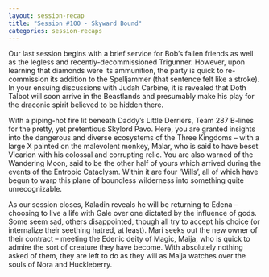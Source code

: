 ```yaml
---
layout: session-recap
title: "Session #100 - Skyward Bound"
categories: session-recaps
---
```


Our last session begins with a brief service for Bob’s fallen friends as well as the legless and recently-decommissioned Trigunner. However, upon learning that diamonds were its ammunition, the party is quick to re-commission its addition to the Spelljammer (that sentence felt like a stroke). In your ensuing discussions with Judah Carbine, it is revealed that Doth Talbot will soon arrive in the Beastlands and presumably make his play for the draconic spirit believed to be hidden there. 

With a piping-hot fire lit beneath Daddy’s Little Derriers, Team 287 B-lines for the pretty, yet pretentious Skylord Pavo. Here, you are granted insights into the dangerous and diverse ecosystems of the Three Kingdoms – with a large X painted on the malevolent monkey, Malar, who is said to have beset Vicarion with his colossal and corrupting relic. You are also warned of the Wandering Moon, said to be the other half of yours which arrived during the events of the Entropic Cataclysm. Within it are four ‘Wills’, all of which have begun to warp this plane of boundless wilderness into something quite unrecognizable.

As our session closes, Kaladin reveals he will be returning to Edena – choosing to live a life with Gale over one dictated by the influence of gods. Some seem sad, others disappointed, though all try to accept his choice (or internalize their seething hatred, at least). Mari seeks out the new owner of their contract – meeting the Edenic deity of Magic, Maija, who is quick to admire the sort of creature they have become. With absolutely nothing asked of them, they are left to do as they will as Maija watches over the souls of Nora and Huckleberry.
